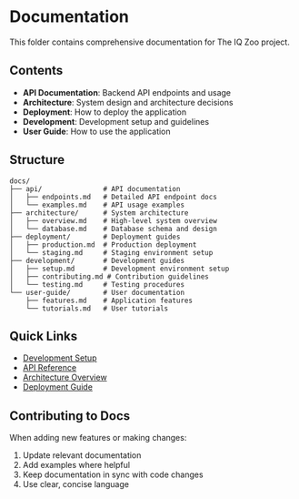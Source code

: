 # Documentation

This folder contains comprehensive documentation for The IQ Zoo project.

## Contents

- **API Documentation**: Backend API endpoints and usage
- **Architecture**: System design and architecture decisions
- **Deployment**: How to deploy the application
- **Development**: Development setup and guidelines
- **User Guide**: How to use the application

## Structure

```
docs/
├── api/               # API documentation
│   ├── endpoints.md   # Detailed API endpoint docs
│   └── examples.md    # API usage examples
├── architecture/      # System architecture
│   ├── overview.md    # High-level system overview
│   └── database.md    # Database schema and design
├── deployment/        # Deployment guides
│   ├── production.md  # Production deployment
│   └── staging.md     # Staging environment setup
├── development/       # Development guides
│   ├── setup.md       # Development environment setup
│   ├── contributing.md # Contribution guidelines
│   └── testing.md     # Testing procedures
└── user-guide/        # User documentation
    ├── features.md    # Application features
    └── tutorials.md   # User tutorials
```

## Quick Links

- [Development Setup](./development/setup.md)
- [API Reference](./api/endpoints.md)
- [Architecture Overview](./architecture/overview.md)
- [Deployment Guide](./deployment/production.md)

## Contributing to Docs

When adding new features or making changes:

1. Update relevant documentation
2. Add examples where helpful
3. Keep documentation in sync with code changes
4. Use clear, concise language 